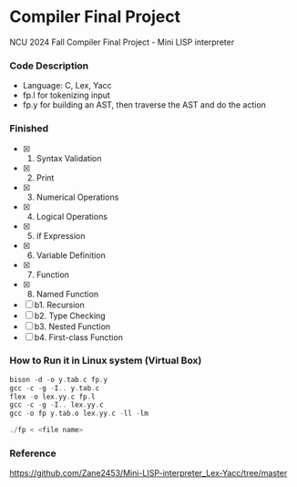 # Compiler Final Project
NCU 2024 Fall Compiler Final Project - Mini LISP interpreter

### Code Description
+ Language: C, Lex, Yacc
+ fp.l for tokenizing input
+ fp.y for building an AST, then traverse the AST and do the action

### Finished

- [x] 1. Syntax Validation
- [x] 2. Print
- [x] 3. Numerical Operations
- [x] 4. Logical Operations
- [x] 5. if Expression
- [x] 6. Variable Definition
- [x] 7. Function
- [x] 8. Named Function
- [ ] b1. Recursion
- [ ] b2. Type Checking
- [ ] b3. Nested Function
- [ ] b4. First-class Function

### How to Run it in Linux system (Virtual Box)
```cpp
bison -d -o y.tab.c fp.y
gcc -c -g -I.. y.tab.c
flex -o lex.yy.c fp.l
gcc -c -g -I.. lex.yy.c
gcc -o fp y.tab.o lex.yy.c -ll -lm
```
```cpp
./fp < <file name>
```

### Reference
<https://github.com/Zane2453/Mini-LISP-interpreter_Lex-Yacc/tree/master>
